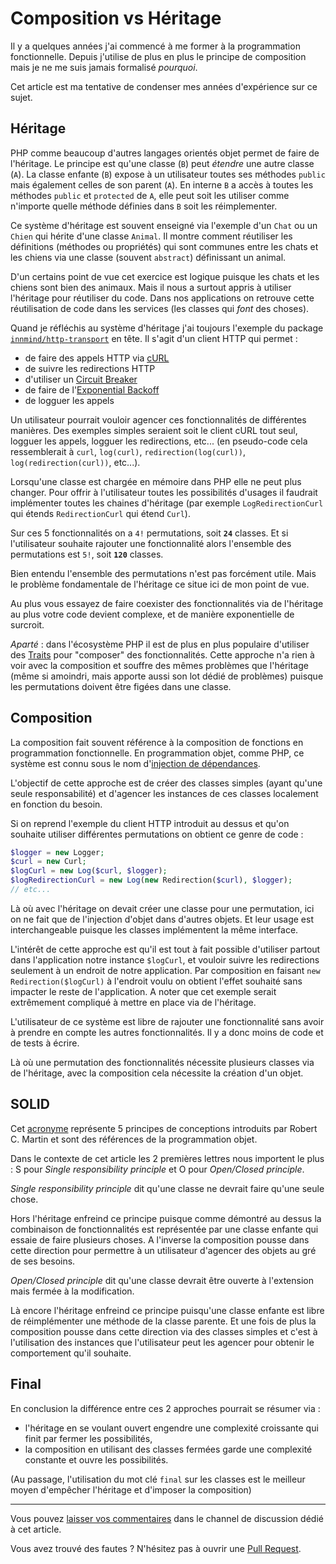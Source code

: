 # Composition vs Héritage

Il y a quelques années j'ai commencé à me former à la programmation fonctionnelle. Depuis j'utilise de plus en plus le principe de composition mais je ne me suis jamais formalisé _pourquoi_.

Cet article est ma tentative de condenser mes années d'expérience sur ce sujet.

## Héritage

PHP comme beaucoup d'autres langages orientés objet permet de faire de l'héritage. Le principe est qu'une classe (`B`) peut _étendre_ une autre classe (`A`). La classe enfante (`B`) expose à un utilisateur toutes ses méthodes `public` mais également celles de son parent (`A`). En interne `B` a accès à toutes les méthodes `public` et `protected` de `A`, elle peut soit les utiliser comme n'importe quelle méthode définies dans `B` soit les réimplementer.

Ce système d'héritage est souvent enseigné via l'exemple d'un `Chat` ou un `Chien` qui hérite d'une classe `Animal`. Il montre comment réutiliser les définitions (méthodes ou propriétés) qui sont communes entre les chats et les chiens via une classe (souvent `abstract`) définissant un animal.

D'un certains point de vue cet exercice est logique puisque les chats et les chiens sont bien des animaux. Mais il nous a surtout appris à utiliser l'héritage pour réutiliser du code. Dans nos applications on retrouve cette réutilisation de code dans les services (les classes qui _font_ des choses).

Quand je réfléchis au système d'héritage j'ai toujours l'exemple du package [`innmind/http-transport`](https://packagist.org/packages/innmind/http-transport) en tête. Il s'agit d'un client HTTP qui permet :
- de faire des appels HTTP via [cURL](https://fr.wikipedia.org/wiki/CURL)
- de suivre les redirections HTTP
- d'utiliser un [Circuit Breaker](https://en.wikipedia.org/wiki/Circuit_breaker_design_pattern)
- de faire de l'[Exponential Backoff](https://en.wikipedia.org/wiki/Exponential_backoff)
- de logguer les appels

Un utilisateur pourrait vouloir agencer ces fonctionnalités de différentes manières. Des exemples simples seraient soit le client cURL tout seul, logguer les appels, logguer les redirections, etc... (en pseudo-code cela ressemblerait à `curl`, `log(curl)`, `redirection(log(curl))`, `log(redirection(curl))`, etc...).

Lorsqu'une classe est chargée en mémoire dans PHP elle ne peut plus changer. Pour offrir à l'utilisateur toutes les possibilités d'usages il faudrait implémenter toutes les chaines d'héritage (par exemple `LogRedirectionCurl` qui étends `RedirectionCurl` qui étend `Curl`).

Sur ces 5 fonctionnalités on a `4!` permutations, soit **`24`** classes. Et si l'utilisateur souhaite rajouter une fonctionnalité alors l'ensemble des permutations est `5!`, soit **`120`** classes.

Bien entendu l'ensemble des permutations n'est pas forcément utile. Mais le problème fondamentale de l'héritage ce situe ici de mon point de vue.

Au plus vous essayez de faire coexister des fonctionnalités via de l'héritage au plus votre code devient complexe, et de manière exponentielle de surcroit.

_Aparté_ : dans l'écosystème PHP il est de plus en plus populaire d'utiliser des [Traits](https://www.php.net/manual/fr/language.oop5.traits.php) pour "composer" des fonctionnalités. Cette approche n'a rien à voir avec la composition et souffre des mêmes problèmes que l'héritage (même si amoindri, mais apporte aussi son lot dédié de problèmes) puisque les permutations doivent être figées dans une classe.

## Composition

La composition fait souvent référence à la composition de fonctions en programmation fonctionnelle. En programmation objet, comme PHP, ce système est connu sous le nom d'[injection de dépendances](https://fr.wikipedia.org/wiki/Injection_de_dépendances).

L'objectif de cette approche est de créer des classes simples (ayant qu'une seule responsabilité) et d'agencer les instances de ces classes localement en fonction du besoin.

Si on reprend l'exemple du client HTTP introduit au dessus et qu'on souhaite utiliser différentes permutations on obtient ce genre de code :

```php
$logger = new Logger;
$curl = new Curl;
$logCurl = new Log($curl, $logger);
$logRedirectionCurl = new Log(new Redirection($curl), $logger);
// etc...
```

Là où avec l'héritage on devait créer une classe pour une permutation, ici on ne fait que de l'injection d'objet dans d'autres objets. Et leur usage est interchangeable puisque les classes implémentent la même interface.

L'intérêt de cette approche est qu'il est tout à fait possible d'utiliser partout dans l'application notre instance `$logCurl`, et vouloir suivre les redirections seulement à un endroit de notre application. Par composition en faisant `new Redirection($logCurl)` à l'endroit voulu on obtient l'effet souhaité sans impacter le reste de l'application. A noter que cet exemple serait extrêmement compliqué à mettre en place via de l'héritage.

L'utilisateur de ce système est libre de rajouter une fonctionnalité sans avoir à prendre en compte les autres fonctionnalités. Il y a donc moins de code et de tests à écrire.

Là où une permutation des fonctionnalités nécessite plusieurs classes via de l'héritage, avec la composition cela nécessite la création d'un objet.

## SOLID

Cet [acronyme](https://fr.wikipedia.org/wiki/SOLID_(informatique)) représente 5 principes de conceptions introduits par Robert C. Martin et sont des références de la programmation objet.

Dans le contexte de cet article les 2 premières lettres nous importent le plus : S pour _Single responsibility principle_ et O pour _Open/Closed principle_.

_Single responsibility principle_ dit qu'une classe ne devrait faire qu'une seule chose.

Hors l'héritage enfreind ce principe puisque comme démontré au dessus la combinaison de fonctionnalités est représentée par une classe enfante qui essaie de faire plusieurs choses. A l'inverse la composition pousse dans cette direction pour permettre à un utilisateur  d'agencer des objets au gré de ses besoins.

_Open/Closed principle_ dit qu'une classe devrait être ouverte à l'extension mais fermée à la modification.

Là encore l'héritage enfreind ce principe puisqu'une classe enfante est libre de réimplémenter une méthode de la classe parente. Et une fois de plus la composition pousse dans cette direction via des classes simples et c'est à l'utilisation des instances que l'utilisateur peut les agencer pour obtenir le comportement qu'il souhaite.

## Final

En conclusion la différence entre ces 2 approches pourrait se résumer via :
- l'héritage en se voulant ouvert engendre une complexité croissante qui finit par fermer les possibilités,
- la composition en utilisant des classes fermées garde une complexité constante et ouvre les possibilités.

(Au passage, l'utilisation du mot clé `final` sur les classes est le meilleur moyen d'empêcher l'héritage et d'imposer la composition)

---

Vous pouvez [laisser vos commentaires](https://github.com/Baptouuuu/blog/discussions/14) dans le channel de discussion dédié à cet article.

Vous avez trouvé des fautes ? N'hésitez pas à ouvrir une [Pull Request](https://github.com/Baptouuuu/blog/pulls).
